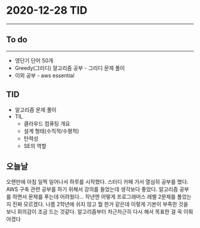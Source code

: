 # 2020-12-28 TID
---

## To do
---
- 영단기 단어 50개
- Greedy(그리디) 알고리즘 공부 - 그리디 문제 풀이
- 이외 공부 - aws essential

## TID
- 알고리즘 문제 풀이
- TIL 
    - 클라우드 컴퓨팅 개요
    - 설계 형태(수직적/수평적)
    - 탄력성
    - SE의 역할

## 오늘날
오랜만에 아침 일찍 일어나서 하루를 시작했다. 스터디 카페 가서 열심히 공부를 했다. AWS 구축 관련 공부를 하기 위해서 강의를 들었는데 생각보다 좋았다. 알고리즘 공부를 하면서 문제를 푸는데 어려웠다... 작년엔 어떻게 프로그래머스 레벨 2문제를 풀었는지 진짜 모르겠다. 나름 2학년에 쉬지 않고 뭘 한거 같은데 이렇게 기본이 부족한 것을 보니 회의감이 조금 드는 것같다. 알고리즘부터 차근차근히 다시 해서 목표한 걸 꼭 이뤄야겠다 